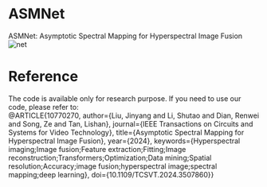 # ASMNet
ASMNet: Asymptotic Spectral Mapping for Hyperspectral Image Fusion
![net](https://github.com/user-attachments/assets/f1dcbbd4-a057-4214-ba55-2ed502c51cbb)

# Reference
The code is available only for research purpose. If you need to use our code, please refer to:   
@ARTICLE{10770270,
  author={Liu, Jinyang and Li, Shutao and Dian, Renwei and Song, Ze and Tan, Lishan},
  journal={IEEE Transactions on Circuits and Systems for Video Technology}, 
  title={Asymptotic Spectral Mapping for Hyperspectral Image Fusion}, 
  year={2024},
  keywords={Hyperspectral imaging;Image fusion;Feature extraction;Fitting;Image reconstruction;Transformers;Optimization;Data mining;Spatial resolution;Accuracy;image fusion;hyperspectral image;spectral mapping;deep learning},
  doi={10.1109/TCSVT.2024.3507860}}

